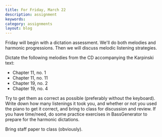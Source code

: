 ```yaml
---
title: For Friday, March 22
description: assignment
keywords: 
category: assignments
layout: blog
---
```


Friday will begin with a dictation assessment. We'll do both melodies and harmonic progressions. Then we will discuss melodic listening strategies.

Dictate the following melodies from the CD accompanying the Karpinski text:

- Chapter 11, no. 1  
- Chapter 11, no. 11  
- Chapter 19, no. 2  
- Chapter 19, no. 4

Try to get them as correct as possible (preferably without the keyboard). Write down how many listenings it took you, and whether or not you used the piano to get it correct, and bring to class for discussion and review. If you have time/need, do some practice exercises in BassGenerator to prepare for the harmonic dictations.

Bring staff paper to class (obviously).